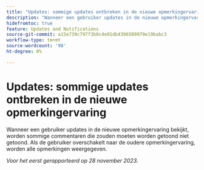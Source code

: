 ```yaml
---
title: "Updates: sommige updates ontbreken in de nieuwe opmerkingervaring"
description: "Wanneer een gebruiker updates in de nieuwe opmerkingervaring bekijkt, worden sommige commentaren die zouden moeten worden getoond niet getoond. Als de gebruiker overschakelt naar de oudere opmerkingervaring, worden alle opmerkingen weergegeven."
hidefromtoc: true
feature: Updates and Notifications
source-git-commit: a15e739c797f3b0c4e01db4396509979e19babc3
workflow-type: tm+mt
source-wordcount: '98'
ht-degree: 0%

---
```



# Updates: sommige updates ontbreken in de nieuwe opmerkingervaring

Wanneer een gebruiker updates in de nieuwe opmerkingervaring bekijkt, worden sommige commentaren die zouden moeten worden getoond niet getoond. Als de gebruiker overschakelt naar de oudere opmerkingervaring, worden alle opmerkingen weergegeven.

_Voor het eerst gerapporteerd op 28 november 2023._
